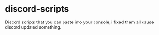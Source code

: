 # discord-scripts
Discord scripts that you can paste into your console, i fixed them all cause discord updated something.
